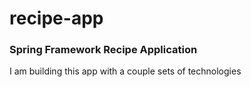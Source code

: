 # recipe-app
### Spring Framework Recipe Application

I am building this app with a couple sets of technologies


